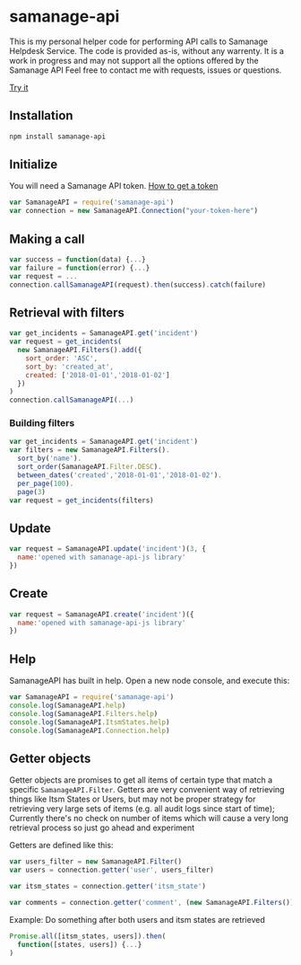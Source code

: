 # samanage-api

This is my personal helper code for performing API calls to Samanage Helpdesk Service. The code is provided as-is, without any warrenty.
It is a work in progress and may not support all the options offered by the Samanage API
Feel free to contact me with requests, issues or questions.

[Try it](https://npm.runkit.com/samanage-api)

## Installation
```sh
npm install samanage-api
```

## Initialize
You will need a Samanage API token. [How to get a token](https://community.samanage.com/docs/DOC-1459-encrypted-tokens-authentication-for-api-integration-overview)

```javascript
var SamanageAPI = require('samanage-api')
var connection = new SamanageAPI.Connection("your-token-here")
```

## Making a call
```javascript
var success = function(data) {...}
var failure = function(error) {...}
var request = ...  
connection.callSamanageAPI(request).then(success).catch(failure)
```

## Retrieval with filters
```javascript
var get_incidents = SamanageAPI.get('incident')
var request = get_incidents(
  new SamanageAPI.Filters().add({
    sort_order: 'ASC',
    sort_by: 'created_at',
    created: ['2018-01-01','2018-01-02']
  })
)
connection.callSamanageAPI(...)
```

### Building filters
```javascript
var get_incidents = SamanageAPI.get('incident')
var filters = new SamanageAPI.Filters().
  sort_by('name').
  sort_order(SamanageAPI.Filter.DESC).
  between_dates('created','2018-01-01','2018-01-02').
  per_page(100).
  page(3)
var request = get_incidents(filters)
```

## Update
```javascript
var request = SamanageAPI.update('incident')(3, {
  name:'opened with samanage-api-js library'
})
```

## Create
```javascript
var request = SamanageAPI.create('incident')({
  name:'opened with samanage-api-js library'
})
```

## Help

SamanageAPI has built in help. 
Open a new node console, and execute this:

```javascript
var SamanageAPI = require('samanage-api')
console.log(SamanageAPI.help)
console.log(SamanageAPI.Filters.help)
console.log(SamanageAPI.ItsmStates.help)
console.log(SamanageAPI.Connection.help)
```

## Getter objects
Getter objects are promises to get all items of certain type that match a specific `SamanageAPI.Filter`.
Getters are very convenient way of retrieving things like Itsm States or Users,
but may not be proper strategy for retrieving very large sets of items
(e.g. all audit logs since start of time); 
Currently there's no check on number of items which will cause a very long retrieval process so just go ahead and experiment

Getters are defined like this:

```javascript
var users_filter = new SamanageAPI.Filter()
var users = connection.getter('user', users_filter)

var itsm_states = connection.getter('itsm_state')

var comments = connection.getter('comment', (new SamanageAPI.Filters()), 'incidents/' + incident.id)
```

Example: Do something after both users and itsm states are retrieved

```javascript
Promise.all([itsm_states, users]).then(
  function([states, users]) {...}
)
```

